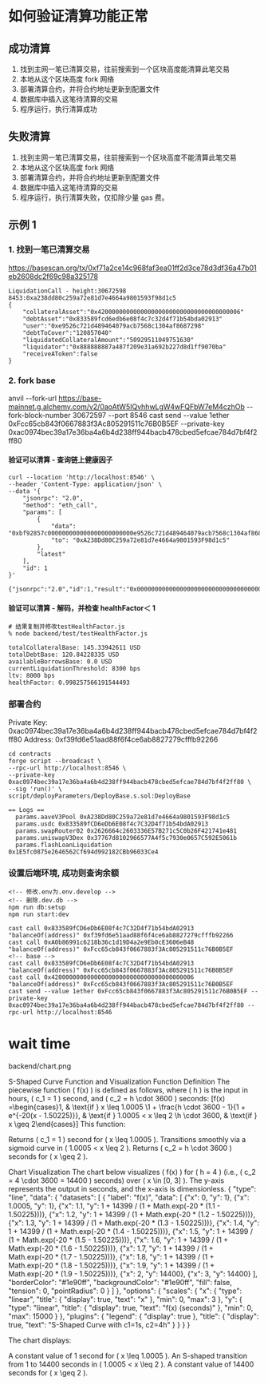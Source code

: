 # 如何验证清算功能正常
## 成功清算
1. 找到主网一笔已清算交易，往前搜索到一个区块高度能清算此笔交易
2. 本地从这个区块高度 fork 网络
3. 部署清算合约，并将合约地址更新到配置文件
4. 数据库中插入这笔待清算的交易
5. 程序运行，执行清算成功

## 失败清算
1. 找到主网一笔已清算交易，往前搜索到一个区块高度不能清算此笔交易
2. 本地从这个区块高度 fork 网络
3. 部署清算合约，并将合约地址更新到配置文件
4. 数据库中插入这笔待清算的交易
5. 程序运行，执行清算失败，仅扣除少量 gas 费。

## 示例 1

### 1. 找到一笔已清算交易
https://basescan.org/tx/0xf71a2ce14c968faf3ea01ff2d3ce78d3df36a47b01eb2608dc2f69c98a325178
```
LiquidationCall - height:30672598
8453:0xa238dd80c259a72e81d7e4664a9801593f98d1c5
{
    "collateralAsset":"0x4200000000000000000000000000000000000006"
    "debtAsset":"0x833589fcd6edb6e08f4c7c32d4f71b54bda02913"
    "user":"0xe9526c721d489464079acb7568c1304af8687298"
    "debtToCover":"120857040"
    "liquidatedCollateralAmount":"50929511049751630"
    "liquidator":"0x888888887a487f209e31a692b227d8d1ff9070ba"
    "receiveAToken":false
}
```
### 2. fork base
anvil --fork-url https://base-mainnet.g.alchemy.com/v2/0aoAtW5IQvhhwLgW4wFQFbW7eM4czhOb --fork-block-number 30672597 --port 8546
cast send --value 1ether 0xFcc65cb843f0667883f3Ac805291511c76B0B5EF --private-key 0xac0974bec39a17e36ba4a6b4d238ff944bacb478cbed5efcae784d7bf4f2ff80

#### 验证可以清算 - 查询链上健康因子
```
curl --location 'http://localhost:8546' \
--header 'Content-Type: application/json' \
--data '{
    "jsonrpc": "2.0",
    "method": "eth_call",
    "params": [
        {
            "data": "0xbf92857c000000000000000000000000e9526c721d489464079acb7568c1304af8687298",
            "to": "0xA238Dd80C259a72e81d7e4664a9801593F98d1c5"
        },
        "latest"
    ],
    "id": 1
}'

{"jsonrpc":"2.0","id":1,"result":"0x00000000000000000000000000000000000000000000000000000003624a5d5300000000000000000000000000000000000000000000000000000002d046b0ef0000000000000000000000000000000000000000000000000000000000000000000000000000000000000000000000000000000000000000000000000000206c0000000000000000000000000000000000000000000000000000000000001f400000000000000000000000000000000000000000000000000dda85f7ab3168ad"}
```

#### 验证可以清算 - 解码，并检查 healthFactor＜ 1
```
# 结果复制并修改testHealthFactor.js 
% node backend/test/testHealthFactor.js

totalCollateralBase: 145.33942611 USD
totalDebtBase: 120.84228335 USD
availableBorrowsBase: 0.0 USD
currentLiquidationThreshold: 8300 bps
ltv: 8000 bps
healthFactor: 0.998257566191544493
```

### 部署合约
Private Key: 0xac0974bec39a17e36ba4a6b4d238ff944bacb478cbed5efcae784d7bf4f2ff80
Address: 0xf39fd6e51aad88f6f4ce6ab8827279cfffb92266
```
cd contracts
forge script --broadcast \
--rpc-url http://localhost:8546 \
--private-key 0xac0974bec39a17e36ba4a6b4d238ff944bacb478cbed5efcae784d7bf4f2ff80 \
--sig 'run()' \
script/deployParameters/DeployBase.s.sol:DeployBase

== Logs ==
  params.aaveV3Pool 0xA238Dd80C259a72e81d7e4664a9801593F98d1c5
  params.usdc 0x833589fCD6eDb6E08f4c7C32D4f71b54bdA02913
  params.swapRouter02 0x2626664c2603336E57B271c5C0b26F421741e481
  params.uniswapV3Dex 0x37767d8102966577A4f5c7930e0657C592E5061b
  params.flashLoanLiquidation 0x1E5fc0875e2646562Cf694d992182CBb96033Ce4
```

### 设置后端环境, 成功则查询余额
```
<!-- 修改.env为.env.develop -->
<!-- 删除.dev.db -->
npm run db:setup
npm run start:dev

cast call 0x833589fCD6eDb6E08f4c7C32D4f71b54bdA02913 "balanceOf(address)" 0xf39fd6e51aad88f6f4ce6ab8827279cfffb92266
cast call 0xA0b86991c6218b36c1d19D4a2e9Eb0cE3606eB48 "balanceOf(address)" 0xFcc65cb843f0667883f3Ac805291511c76B0B5EF
<!-- base -->
cast call 0x833589fCD6eDb6E08f4c7C32D4f71b54bdA02913 "balanceOf(address)" 0xFcc65cb843f0667883f3Ac805291511c76B0B5EF
cast call 0x4200000000000000000000000000000000000006 "balanceOf(address)" 0xFcc65cb843f0667883f3Ac805291511c76B0B5EF
cast send --value 1ether 0xFcc65cb843f0667883f3Ac805291511c76B0B5EF --private-key 0xac0974bec39a17e36ba4a6b4d238ff944bacb478cbed5efcae784d7bf4f2ff80 --rpc-url http://localhost:8546
```

# wait time
backend/chart.png

S-Shaped Curve Function and Visualization
Function Definition
The piecewise function ( f(x) ) is defined as follows, where ( h ) is the input in hours, ( c_1 = 1 ) second, and ( c_2 = h \cdot 3600 ) seconds:
[f(x) =\begin{cases}1, & \text{if } x \leq 1.0005 \1 + \frac{h \cdot 3600 - 1}{1 + e^{-20(x - 1.50225)}}, & \text{if } 1.0005 < x \leq 2 \h \cdot 3600, & \text{if } x \geq 2\end{cases}]
This function:

Returns ( c_1 = 1 ) second for ( x \leq 1.0005 ).
Transitions smoothly via a sigmoid curve in ( 1.0005 < x \leq 2 ).
Returns ( c_2 = h \cdot 3600 ) seconds for ( x \geq 2 ).

Chart Visualization
The chart below visualizes ( f(x) ) for ( h = 4 ) (i.e., ( c_2 = 4 \cdot 3600 = 14400 ) seconds) over ( x \in [0, 3] ). The y-axis represents the output in seconds, and the x-axis is dimensionless.
{
  "type": "line",
  "data": {
    "datasets": [
      {
        "label": "f(x)",
        "data": [
          {"x": 0, "y": 1},
          {"x": 1.0005, "y": 1},
          {"x": 1.1, "y": 1 + 14399 / (1 + Math.exp(-20 * (1.1 - 1.50225)))},
          {"x": 1.2, "y": 1 + 14399 / (1 + Math.exp(-20 * (1.2 - 1.50225)))},
          {"x": 1.3, "y": 1 + 14399 / (1 + Math.exp(-20 * (1.3 - 1.50225)))},
          {"x": 1.4, "y": 1 + 14399 / (1 + Math.exp(-20 * (1.4 - 1.50225)))},
          {"x": 1.5, "y": 1 + 14399 / (1 + Math.exp(-20 * (1.5 - 1.50225)))},
          {"x": 1.6, "y": 1 + 14399 / (1 + Math.exp(-20 * (1.6 - 1.50225)))},
          {"x": 1.7, "y": 1 + 14399 / (1 + Math.exp(-20 * (1.7 - 1.50225)))},
          {"x": 1.8, "y": 1 + 14399 / (1 + Math.exp(-20 * (1.8 - 1.50225)))},
          {"x": 1.9, "y": 1 + 14399 / (1 + Math.exp(-20 * (1.9 - 1.50225)))},
          {"x": 2, "y": 14400},
          {"x": 3, "y": 14400}
        ],
        "borderColor": "#1e90ff",
        "backgroundColor": "#1e90ff",
        "fill": false,
        "tension": 0,
        "pointRadius": 0
      }
    ]
  },
  "options": {
    "scales": {
      "x": {
        "type": "linear",
        "title": { "display": true, "text": "x" },
        "min": 0,
        "max": 3
      },
      "y": {
        "type": "linear",
        "title": { "display": true, "text": "f(x) (seconds)" },
        "min": 0,
        "max": 15000
      }
    },
    "plugins": {
      "legend": { "display": true },
      "title": { "display": true, "text": "S-Shaped Curve with c1=1s, c2=4h" }
    }
  }
}

The chart displays:

A constant value of 1 second for ( x \leq 1.0005 ).
An S-shaped transition from 1 to 14400 seconds in ( 1.0005 < x \leq 2 ).
A constant value of 14400 seconds for ( x \geq 2 ).

